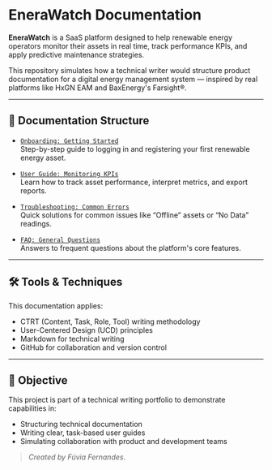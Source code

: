 # EneraWatch Documentation

**EneraWatch** is a SaaS platform designed to help renewable energy operators monitor their assets in real time, track performance KPIs, and apply predictive maintenance strategies.

This repository simulates how a technical writer would structure product documentation for a digital energy management system — inspired by real platforms like HxGN EAM and BaxEnergy's Farsight®.

---

## 📂 Documentation Structure

- [`Onboarding: Getting Started`](https://github.com/fuviafernandes/enerawatch-docs/blob/main/docs/onboarding/getting-started.md)  
  Step-by-step guide to logging in and registering your first renewable energy asset.

- [`User Guide: Monitoring KPIs`](https://github.com/fuviafernandes/enerawatch-docs/blob/main/docs/user-guides/monitoring-kpis.md)  
  Learn how to track asset performance, interpret metrics, and export reports.

- [`Troubleshooting: Common Errors`](https://github.com/fuviafernandes/enerawatch-docs/blob/main/docs/troubleshooting/common-errors.md)  
  Quick solutions for common issues like “Offline” assets or “No Data” readings.

- [`FAQ: General Questions`](https://github.com/fuviafernandes/enerawatch-docs/blob/main/docs/faq/general-questions.md)  
  Answers to frequent questions about the platform's core features.

---

## 🛠 Tools & Techniques

This documentation applies:
- CTRT (Content, Task, Role, Tool) writing methodology
- User-Centered Design (UCD) principles
- Markdown for technical writing
- GitHub for collaboration and version control

---

## 📌 Objective

This project is part of a technical writing portfolio  to demonstrate capabilities in:
- Structuring technical documentation
- Writing clear, task-based user guides
- Simulating collaboration with product and development teams

> *Created by Fúvia Fernandes.*
